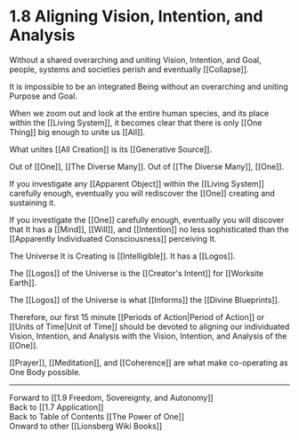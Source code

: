 # 1.8 Aligning Vision, Intention, and Analysis

Without a shared overarching and uniting Vision, Intention, and Goal, people, systems and societies perish and eventually [[Collapse]]. 

It is impossible to be an integrated Being without an overarching and uniting Purpose and Goal. 

When we zoom out and look at the entire human species, and its place within the [[Living System]], it becomes clear that there is only [[One Thing]] big enough to unite us [[All]]. 

What unites [[All Creation]] is its [[Generative Source]]. 

Out of [[One]], [[The Diverse Many]]. Out of [[The Diverse Many]], [[One]]. 

If you investigate any [[Apparent Object]] within the [[Living System]] carefully enough, eventually you will rediscover the [[One]] creating and sustaining it.

If you investigate the [[One]] carefully enough, eventually you will discover that It has a [[Mind]], [[Will]], and [[Intention]] no less sophisticated than the [[Apparently Individuated Consciousness]] perceiving It. 

The Universe It is Creating is [[Intelligible]]. It has a [[Logos]]. 

The [[Logos]] of the Universe is the [[Creator's Intent]] for [[Worksite Earth]]. 

The [[Logos]] of the Universe is what [[Informs]] the [[Divine Blueprints]]. 

Therefore, our first 15 minute [[Periods of Action|Period of Action]] or [[Units of Time|Unit of Time]] should be devoted to aligning our individuated Vision, Intention, and Analysis with the Vision, Intention, and Analysis of the [[One]]. 

[[Prayer]], [[Meditation]], and [[Coherence]] are what make co-operating as One Body possible.  

____
Forward to [[1.9 Freedom, Sovereignty, and Autonomy]]  
Back to [[1.7 Application]]    
Back to Table of Contents [[The Power of One]]   
Onward to other [[Lionsberg Wiki Books]]   